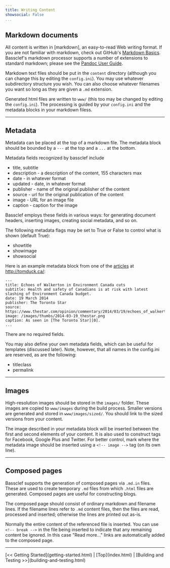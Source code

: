 ```yaml
---
title: Writing Content
showsocial: False 
...
```


Markdown documents
------------------

All content is written in [markdown], an easy-to-read Web writing format.  If you are not familiar with markdown, check out GitHub's [Markdown Basics].  Bassclef's markdown processor supports a number of extensions to standard markdown; please see the [Pandoc User Guide].

Markdown text files should be put in the `content` directory (although you can change this by editing the `config.ini`).  You may use whatever subdirectory structure you wish.  You can also choose whatever filenames you want so long as they are given a `.md` extension.

Generated html files are written to `www/` (this too may be changed by editing the `config.ini`).  The processing is guided by your `config.ini` and the metadata blocks in your markdown filess.

[Markdown Basics]: https://help.github.com/articles/markdown-basics/
[Pandoc User Guide]: http://pandoc.org/README.html


*   *   *   *   *   *   *   *   *   *   *   *   *   *   *   *   *   *


Metadata
--------

Metadata can be placed at the top of a markdown file.  The metadata block should be bounded by a `---` at the top and a `...` at the bottom.

Metadata fields recognized by bassclef include

  * title, subtitle
  * description - a description of the content, 155 characters max
  * date - in whatever format
  * updated - date, in whatever format
  * publisher - name of the original publisher of the content 
  * source - url for the original publication of the content 
  * image - URL for an image file
  * caption - caption for the image

Bassclef employs these fields in various ways: for generating document headers, inserting images, creating social metadata, and so on.

The following metadata flags may be set to True or False to control what is shown (default True):

  * showtitle
  * showimage
  * showsocial

Here is an example metadata block from one of the [articles] at <http://tomduck.ca/>:

~~~
---
title: Echoes of Walkerton in Environment Canada cuts
subtitle: Health and safety of Canadians is at risk with latest slashing of Environment Canada budget.
date: 19 March 2014
publisher: The Toronto Star
source: https://www.thestar.com/opinion/commentary/2014/03/19/echoes_of_walkerton_in_environment_canada_cuts.html
image: /images/thumbs/2014-03-19_thestar.png
caption: As seen in [The Toronto Star][0].
...
~~~

There are no required fields.

You may also define your own metadata fields, which can be useful for templates (discussed later).  Note, however, that all names in the config.ini are reserved, as are the following:

  * titleclass
  * permalink

[articles]: http://tomduck.ca/commentary/2014-03-19_echoes-of-walkerton.html


*   *   *   *   *   *   *   *   *   *   *   *   *   *   *   *   *   *


Images
------

High-resolution images should be stored in the `images/` folder.  These images are copied to `www/images` during the build process.  Smaller versions are generated and stored in `www/images/sized/`.  You should link to the sized versions from your content.

The image described in your metadata block will be inserted between the first and second elements of your content.  It is also used to construct tags for Facebook, Google Plus and Twitter.  For better control, mark where the metadata image should be inserted using a `<!-- image -->` tag (on its own line).


*   *   *   *   *   *   *   *   *   *   *   *   *   *   *   *   *   *


Composed pages
--------------

Bassclef supports the generation of composed pages via `.md.in` files.  These are used to create temporary `.md` files from which `.html` files are generated.  Composed pages are useful for constructing blogs.

The composed page should consist of ordinary markdown and filename lines.  If the filename lines refer to `.md` content files, then the files are read, processed and inserted; otherwise the lines are printed out as-is.

Normally the entire content of the referenced file is inserted.  You can use `<!-- break -->` in the file being inserted to indicate that any remaining content be ignored.  In this case "Read more..." links are automatically added to the composed page.


*   *   *   *   *   *   *   *   *   *   *   *   *   *   *   *   *   *


<nav>
[<< Getting Started](getting-started.html) |
[Top](index.html) |
[Building and Testing >>](building-and-testing.html)
</nav>
